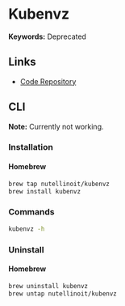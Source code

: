 # Kubenvz

**Keywords:** Deprecated

## Links

- [Code Repository](https://github.com/nutellinoit/kubenvz)

## CLI

**Note:** Currently not working.

### Installation

#### Homebrew

```sh
brew tap nutellinoit/kubenvz
brew install kubenvz
```

### Commands

```sh
kubenvz -h
```

### Uninstall

#### Homebrew

```sh
brew uninstall kubenvz
brew untap nutellinoit/kubenvz
```
